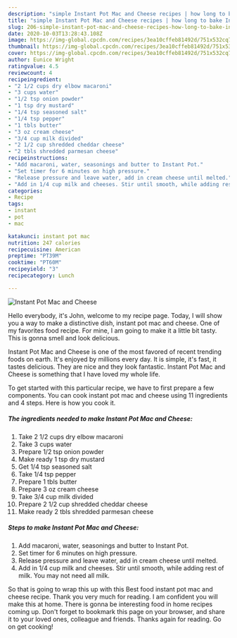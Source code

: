 ```yaml
---
description: "simple Instant Pot Mac and Cheese recipes | how long to bake Instant Pot Mac and Cheese"
title: "simple Instant Pot Mac and Cheese recipes | how long to bake Instant Pot Mac and Cheese"
slug: 206-simple-instant-pot-mac-and-cheese-recipes-how-long-to-bake-instant-pot-mac-and-cheese
date: 2020-10-03T13:28:43.108Z
image: https://img-global.cpcdn.com/recipes/3ea10cffeb81492d/751x532cq70/instant-pot-mac-and-cheese-recipe-main-photo.jpg
thumbnail: https://img-global.cpcdn.com/recipes/3ea10cffeb81492d/751x532cq70/instant-pot-mac-and-cheese-recipe-main-photo.jpg
cover: https://img-global.cpcdn.com/recipes/3ea10cffeb81492d/751x532cq70/instant-pot-mac-and-cheese-recipe-main-photo.jpg
author: Eunice Wright
ratingvalue: 4.5
reviewcount: 4
recipeingredient:
- "2 1/2 cups dry elbow macaroni"
- "3 cups water"
- "1/2 tsp onion powder"
- "1 tsp dry mustard"
- "1/4 tsp seasoned salt"
- "1/4 tsp pepper"
- "1 tbls butter"
- "3 oz cream cheese"
- "3/4 cup milk divided"
- "2 1/2 cup shredded cheddar cheese"
- "2 tbls shredded parmesan cheese"
recipeinstructions:
- "Add macaroni, water, seasonings and butter to Instant Pot."
- "Set timer for 6 minutes on high pressure."
- "Release pressure and leave water, add in cream cheese until melted."
- "Add in 1/4 cup milk and cheeses. Stir until smooth, while adding rest of milk. You may not need all milk."
categories:
- Recipe
tags:
- instant
- pot
- mac

katakunci: instant pot mac 
nutrition: 247 calories
recipecuisine: American
preptime: "PT39M"
cooktime: "PT60M"
recipeyield: "3"
recipecategory: Lunch

---
```



![Instant Pot Mac and Cheese](https://img-global.cpcdn.com/recipes/3ea10cffeb81492d/751x532cq70/instant-pot-mac-and-cheese-recipe-main-photo.jpg)

Hello everybody, it's John, welcome to my recipe page. Today, I will show you a way to make a distinctive dish, instant pot mac and cheese. One of my favorites food recipe. For mine, I am going to make it a little bit tasty. This is gonna smell and look delicious.



Instant Pot Mac and Cheese is one of the most favored of recent trending foods on earth. It's enjoyed by millions every day. It is simple, it's fast, it tastes delicious. They are nice and they look fantastic. Instant Pot Mac and Cheese is something that I have loved my whole life.


To get started with this particular recipe, we have to first prepare a few components. You can cook instant pot mac and cheese using 11 ingredients and 4 steps. Here is how you cook it.

<!--inarticleads1-->

##### The ingredients needed to make Instant Pot Mac and Cheese:

1. Take 2 1/2 cups dry elbow macaroni
1. Take 3 cups water
1. Prepare 1/2 tsp onion powder
1. Make ready 1 tsp dry mustard
1. Get 1/4 tsp seasoned salt
1. Take 1/4 tsp pepper
1. Prepare 1 tbls butter
1. Prepare 3 oz cream cheese
1. Take 3/4 cup milk divided
1. Prepare 2 1/2 cup shredded cheddar cheese
1. Make ready 2 tbls shredded parmesan cheese




<!--inarticleads2-->

##### Steps to make Instant Pot Mac and Cheese:

1. Add macaroni, water, seasonings and butter to Instant Pot.
1. Set timer for 6 minutes on high pressure.
1. Release pressure and leave water, add in cream cheese until melted.
1. Add in 1/4 cup milk and cheeses. Stir until smooth, while adding rest of milk. You may not need all milk.




So that is going to wrap this up with this Best food instant pot mac and cheese recipe. Thank you very much for reading. I am confident you will make this at home. There is gonna be interesting food in home recipes coming up. Don't forget to bookmark this page on your browser, and share it to your loved ones, colleague and friends. Thanks again for reading. Go on get cooking!
